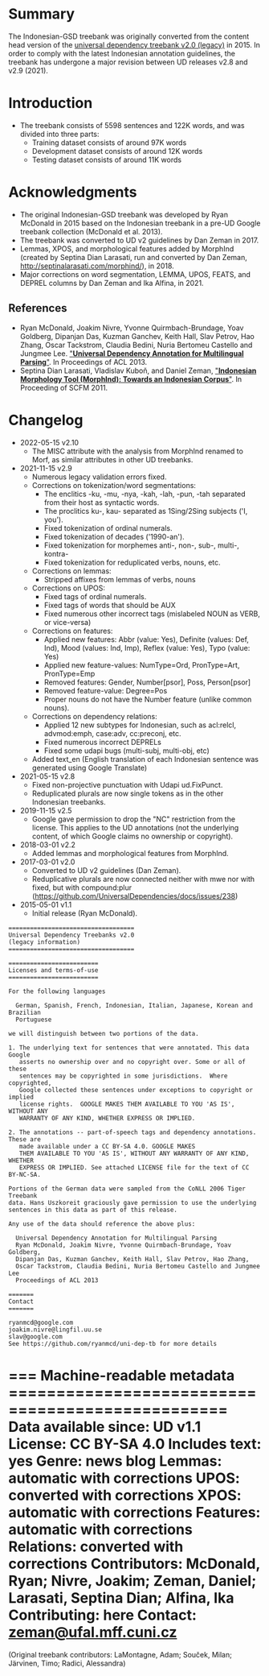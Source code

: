 # Summary

The Indonesian-GSD treebank was originally converted from the content head version of the [universal dependency treebank v2.0 (legacy)](https://github.com/ryanmcd/uni-dep-tb) in 2015. In order to comply with the latest Indonesian annotation guidelines, the treebank has undergone a major revision between UD releases v2.8 and v2.9 (2021).


# Introduction

* The treebank consists of 5598 sentences and 122K words, and was divided into three parts:
  * Training dataset consists of around 97K words
  * Development dataset consists of around 12K words
  * Testing dataset consists of around 11K words


# Acknowledgments

* The original Indonesian-GSD treebank was developed by Ryan McDonald in 2015 based on the Indonesian treebank in a pre-UD Google treebank collection (McDonald et al. 2013).
* The treebank was converted to UD v2 guidelines by Dan Zeman in 2017.
* Lemmas, XPOS, and morphological features added by MorphInd (created by Septina Dian Larasati, run and converted by Dan Zeman, http://septinalarasati.com/morphind/), in 2018.
* Major corrections on word segmentation, LEMMA, UPOS, FEATS, and DEPREL columns by Dan Zeman and Ika Alfina, in 2021.

## References

* Ryan McDonald, Joakim Nivre, Yvonne Quirmbach-Brundage, Yoav Goldberg, Dipanjan Das, Kuzman Ganchev, Keith Hall, Slav Petrov, Hao Zhang, Oscar Tackstrom, Claudia Bedini, Nuria Bertomeu Castello and Jungmee Lee. ["**Universal Dependency Annotation for Multilingual Parsing**"](https://aclanthology.org/P13-2017.pdf). In Proceedings of ACL 2013.
* Septina Dian Larasati, Vladislav Kuboň, and Daniel Zeman, ["**Indonesian Morphology Tool (MorphInd): Towards an Indonesian Corpus**"](https://link.springer.com/chapter/10.1007/978-3-642-23138-4_8). In Proceeding of SCFM 2011.


# Changelog

* 2022-05-15 v2.10
  * The MISC attribute with the analysis from MorphInd renamed to Morf, as similar attributes in other UD treebanks.
* 2021-11-15 v2.9
  * Numerous legacy validation errors fixed.
  * Corrections on tokenization/word segmentations:
    * The enclitics -ku, -mu, -nya, -kah, -lah, -pun, -tah separated from their host as syntactic words.
    * The proclitics ku-, kau- separated as 1Sing/2Sing subjects ('I, you').
    * Fixed tokenization of ordinal numerals.
    * Fixed tokenization of decades ('1990-an').
    * Fixed tokenization for morphemes anti-, non-, sub-, multi-, kontra-
    * Fixed tokenization for reduplicated verbs, nouns, etc.
  * Corrections on lemmas:
    * Stripped affixes from lemmas of verbs, nouns
  * Corrections on UPOS:
    * Fixed tags of ordinal numerals.
    * Fixed tags of words that should be AUX
    * Fixed numerous other incorrect tags (mislabeled NOUN as VERB, or vice-versa)
  * Corrections on features:
    * Applied new features: Abbr (value: Yes), Definite (values: Def, Ind), Mood (values: Ind, Imp), Reflex (value: Yes), Typo (value: Yes)
    * Applied new feature-values: NumType=Ord, PronType=Art, PronType=Emp
    * Removed features: Gender, Number[psor], Poss, Person[psor]
    * Removed feature-value: Degree=Pos
    * Proper nouns do not have the Number feature (unlike common nouns).
  * Corrections on dependency relations:
    * Applied 12 new subtypes for Indonesian, such as acl:relcl, advmod:emph, case:adv, cc:preconj, etc.
    * Fixed numerous incorrect DEPRELs
    * Fixed some udapi bugs (multi-subj, multi-obj, etc)
  * Added text_en (English translation of each Indonesian sentence was generated using Google Translate)
* 2021-05-15 v2.8
  * Fixed non-projective punctuation with Udapi ud.FixPunct.
  * Reduplicated plurals are now single tokens as in the other Indonesian treebanks.
* 2019-11-15 v2.5
  * Google gave permission to drop the "NC" restriction from the license.
    This applies to the UD annotations (not the underlying content, of which Google claims no ownership or copyright).
* 2018-03-01 v2.2
  * Added lemmas and morphological features from MorphInd.
* 2017-03-01 v2.0
  * Converted to UD v2 guidelines (Dan Zeman).
  * Reduplicative plurals are now connected neither with mwe nor with fixed,
    but with compound:plur
    (https://github.com/UniversalDependencies/docs/issues/238)
* 2015-05-01 v1.1
  * Initial release (Ryan McDonald).



```
===================================
Universal Dependency Treebanks v2.0
(legacy information)
===================================

=========================
Licenses and terms-of-use
=========================

For the following languages

  German, Spanish, French, Indonesian, Italian, Japanese, Korean and Brazilian
  Portuguese

we will distinguish between two portions of the data.

1. The underlying text for sentences that were annotated. This data Google
   asserts no ownership over and no copyright over. Some or all of these
   sentences may be copyrighted in some jurisdictions.  Where copyrighted,
   Google collected these sentences under exceptions to copyright or implied
   license rights.  GOOGLE MAKES THEM AVAILABLE TO YOU 'AS IS', WITHOUT ANY
   WARRANTY OF ANY KIND, WHETHER EXPRESS OR IMPLIED.

2. The annotations -- part-of-speech tags and dependency annotations. These are
   made available under a CC BY-SA 4.0. GOOGLE MAKES
   THEM AVAILABLE TO YOU 'AS IS', WITHOUT ANY WARRANTY OF ANY KIND, WHETHER
   EXPRESS OR IMPLIED. See attached LICENSE file for the text of CC BY-NC-SA.

Portions of the German data were sampled from the CoNLL 2006 Tiger Treebank
data. Hans Uszkoreit graciously gave permission to use the underlying
sentences in this data as part of this release.

Any use of the data should reference the above plus:

  Universal Dependency Annotation for Multilingual Parsing
  Ryan McDonald, Joakim Nivre, Yvonne Quirmbach-Brundage, Yoav Goldberg,
  Dipanjan Das, Kuzman Ganchev, Keith Hall, Slav Petrov, Hao Zhang,
  Oscar Tackstrom, Claudia Bedini, Nuria Bertomeu Castello and Jungmee Lee
  Proceedings of ACL 2013

=======
Contact
=======

ryanmcd@google.com
joakim.nivre@lingfil.uu.se
slav@google.com
See https://github.com/ryanmcd/uni-dep-tb for more details
```



=== Machine-readable metadata =================================================
Data available since: UD v1.1
License: CC BY-SA 4.0
Includes text: yes
Genre: news blog
Lemmas: automatic with corrections
UPOS: converted with corrections
XPOS: automatic with corrections
Features: automatic with corrections
Relations: converted with corrections
Contributors: McDonald, Ryan; Nivre, Joakim; Zeman, Daniel; Larasati, Septina Dian; Alfina, Ika
Contributing: here
Contact: zeman@ufal.mff.cuni.cz
===============================================================================
(Original treebank contributors: LaMontagne, Adam; Souček, Milan; Järvinen, Timo; Radici, Alessandra)
